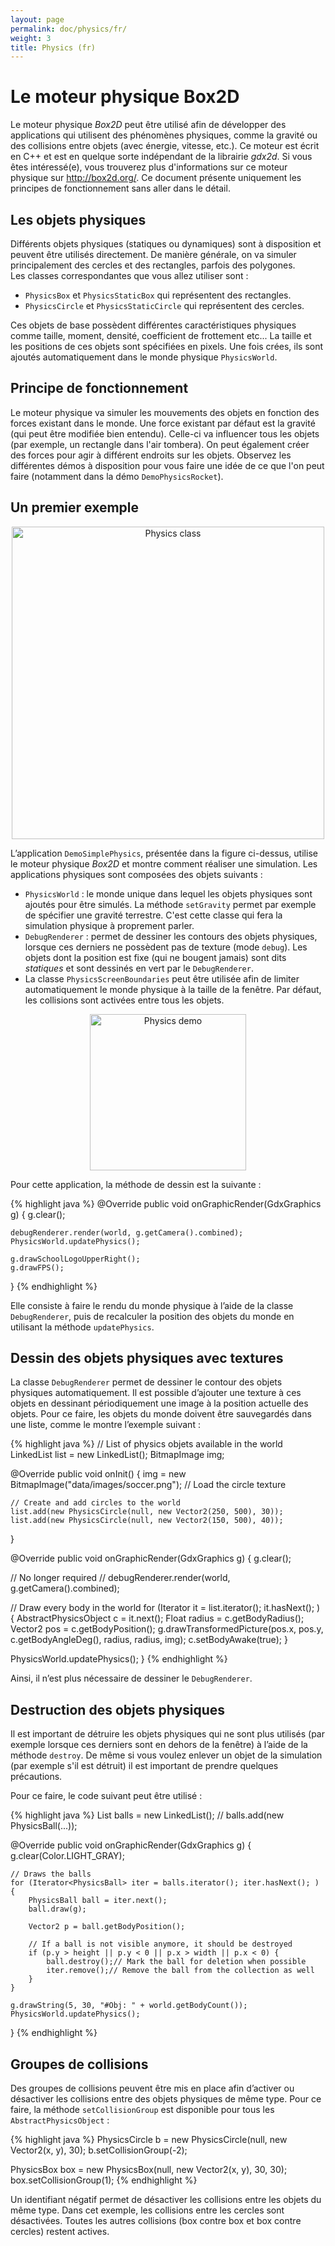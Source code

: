 ```yaml
---
layout: page
permalink: doc/physics/fr/
weight: 3
title: Physics (fr)
---
```


# Le moteur physique Box2D

Le moteur physique *Box2D* peut être utilisé afin de développer des applications qui utilisent des phénomènes physiques, comme la gravité ou des collisions entre objets (avec énergie, vitesse, etc.). Ce moteur est écrit en C++ et est en quelque sorte indépendant de la librairie *gdx2d*. Si vous êtes intéressé(e), vous trouverez plus d'informations sur ce moteur physique sur http://box2d.org/. Ce document présente uniquement les principes de fonctionnement sans aller dans le détail.

## Les objets physiques

Différents objets physiques (statiques ou dynamiques) sont à disposition et peuvent être utilisés directement. De manière générale, on va simuler principalement des cercles et des rectangles, parfois des polygones.<br>
Les classes correspondantes que vous allez utiliser sont :

* `PhysicsBox` et `PhysicsStaticBox` qui représentent des rectangles. 
* `PhysicsCircle` et `PhysicsStaticCircle` qui représentent des cercles.

Ces objets de base possèdent différentes caractéristiques physiques comme taille, moment, densité, coefficient de frottement etc... La taille et les positions de ces objets sont spécifiées en pixels. Une fois crées, ils sont ajoutés automatiquement dans le monde physique `PhysicsWorld`.

## Principe de fonctionnement
Le moteur physique va simuler les mouvements des objets en fonction des forces existant dans le monde. Une force existant par défaut est la gravité (qui peut être modifiée bien entendu). Celle-ci va influencer tous les objets (par exemple, un rectangle dans l'air tombera). On peut également créer des forces pour agir à différent endroits sur les objets. Observez les différentes démos à disposition pour vous faire une idée de ce que l'on peut faire (notamment dans la démo `DemoPhysicsRocket`). 

## Un premier exemple
<center>
    <img alt="Physics class" src="{{ site.baseurl }}/assets/doc/class-physics.svg" width="500">
</center>

L’application `DemoSimplePhysics`, présentée dans la figure ci-dessus, utilise le moteur physique *Box2D* et montre comment réaliser une simulation. Les applications physiques sont composées des objets suivants :

* `PhysicsWorld` : le monde unique dans lequel les objets physiques sont ajoutés pour être simulés. La méthode `setGravity` permet par exemple de spécifier une gravité terrestre. C'est cette classe qui fera la simulation physique à proprement parler.
* `DebugRenderer` : permet de dessiner les contours des objets physiques, lorsque ces derniers ne possèdent pas de texture (mode `debug`). Les objets dont la position est fixe (qui ne bougent jamais) sont dits *statiques* et sont dessinés en vert par le `DebugRenderer`.
* La classe `PhysicsScreenBoundaries` peut être utilisée afin de limiter automatiquement le monde physique à la taille de la fenêtre. Par défaut, les collisions sont activées entre tous les objets.

<center>
    <img alt="Physics demo" src="{{ site.baseurl }}/assets/doc/physics.png" width="250">
</center>

Pour cette application, la méthode de dessin est la suivante :

{% highlight java %}
@Override
public void onGraphicRender(GdxGraphics g) {
    g.clear();

    debugRenderer.render(world, g.getCamera().combined);
    PhysicsWorld.updatePhysics();

    g.drawSchoolLogoUpperRight();
    g.drawFPS();
}
{% endhighlight %}

Elle consiste à faire le rendu du monde physique à l’aide de la classe `DebugRenderer`, puis de recalculer la position des objets du monde en utilisant la méthode `updatePhysics`.

## Dessin des objets physiques avec textures
La classe `DebugRenderer` permet de dessiner le contour des objets physiques automatiquement. Il est possible d’ajouter une texture à ces objets en dessinant périodiquement une image à la position actuelle des objets. Pour ce faire, les objets du monde doivent être sauvegardés dans une liste, comme le montre l’exemple suivant :

{% highlight java %}
// List of physics objets available in the world
LinkedList<AbstractPhysicsObject> list = new LinkedList<AbstractPhysicsObject>();
BitmapImage img;

@Override
public void onInit() {
    img = new BitmapImage("data/images/soccer.png"); // Load the circle texture

    // Create and add circles to the world
    list.add(new PhysicsCircle(null, new Vector2(250, 500), 30));
    list.add(new PhysicsCircle(null, new Vector2(150, 500), 40));
}

@Override
public void onGraphicRender(GdxGraphics g) {
   g.clear();

   // No longer required
   // debugRenderer.render(world, g.getCamera().combined);

   // Draw every body in the world
   for (Iterator<AbstractPhysicsObject> it = list.iterator(); it.hasNext(); ) {
      AbstractPhysicsObject c = it.next();
      Float radius = c.getBodyRadius();
      Vector2 pos = c.getBodyPosition();
      g.drawTransformedPicture(pos.x, pos.y, c.getBodyAngleDeg(), radius, radius, img);
      c.setBodyAwake(true);
   }

   PhysicsWorld.updatePhysics();
}
{% endhighlight %}

Ainsi, il n’est plus nécessaire de dessiner le `DebugRenderer`.

## Destruction des objets physiques
Il est important de détruire les objets physiques qui ne sont plus utilisés (par exemple 
lorsque ces derniers sont en dehors de la fenêtre) à l’aide de la méthode `destroy`. De même si vous voulez enlever un objet de la simulation (par exemple s'il est détruit) il est important de prendre quelques précautions.

Pour ce faire, le code suivant peut être utilisé :

{% highlight java %}
List<PhysicsBall> balls = new LinkedList<PhysicsBall>();
// balls.add(new PhysicsBall(...));

@Override
public void onGraphicRender(GdxGraphics g) {
    g.clear(Color.LIGHT_GRAY);

    // Draws the balls
    for (Iterator<PhysicsBall> iter = balls.iterator(); iter.hasNext(); ) {
        PhysicsBall ball = iter.next();
        ball.draw(g);

        Vector2 p = ball.getBodyPosition();

        // If a ball is not visible anymore, it should be destroyed
        if (p.y > height || p.y < 0 || p.x > width || p.x < 0) {
            ball.destroy();// Mark the ball for deletion when possible
            iter.remove();// Remove the ball from the collection as well
        }
    }

    g.drawString(5, 30, "#Obj: " + world.getBodyCount());
    PhysicsWorld.updatePhysics();
}
{% endhighlight %}

## Groupes de collisions
Des groupes de collisions peuvent être mis en place afin d’activer ou désactiver les collisions entre des objets physiques de même type. Pour ce faire, la méthode `setCollisionGroup` est disponible pour tous les `AbstractPhysicsObject` :

{% highlight java %}
PhysicsCircle b = new PhysicsCircle(null, new Vector2(x, y), 30);
b.setCollisionGroup(-2);

PhysicsBox box = new PhysicsBox(null, new Vector2(x, y), 30, 30);
box.setCollisionGroup(1);
{% endhighlight %}

Un identifiant négatif permet de désactiver les collisions entre les objets du même type. Dans cet exemple, les collisions entre les cercles sont désactivées. Toutes les autres collisions (box contre box et box contre cercles) restent actives.
